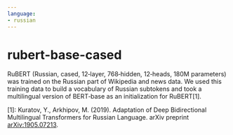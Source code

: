 ```yaml
---
language:
- russian
---
```


# rubert-base-cased

RuBERT \(Russian, cased, 12‑layer, 768‑hidden, 12‑heads, 180M parameters\) was trained on the Russian part of Wikipedia and news data. We used this training data to build a vocabulary of Russian subtokens and took a multilingual version of BERT‑base as an initialization for RuBERT\[1\].


\[1\]: Kuratov, Y., Arkhipov, M. \(2019\). Adaptation of Deep Bidirectional Multilingual Transformers for Russian Language. arXiv preprint [arXiv:1905.07213](https://arxiv.org/abs/1905.07213).
